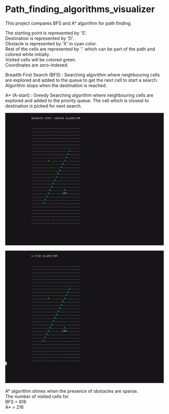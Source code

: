 # Path_finding_algorithms_visualizer

This project compares BFS and A* algorithm for path finding.

The starting point is represented by 'S'.\
Destination is represented by 'D'.\
Obstacle is represented by 'X' in cyan color.\
Rest of the cells are represented by '.' which can be part of the path and colored white initially.\
Visited cells will be colored green.\
Coordinates are zero-indexed.

Breadth First Search (BFS) : Searching algorithm where neighbouring cells are explored and added to the queue to get the next cell to start a search. Algorithm stops when the destination is reached.

A* (A-start) : Greedy Searching algorithm where neighbouring cells are explored and added to the priority queue. The cell which is closest to destination is picked for next search.


![](bfs.gif)

![](astar.gif)


A* algorithm shines when the presence of obstacles are sparse.\
The number of visited cells for\
BFS = 816\
A* = 216
 

